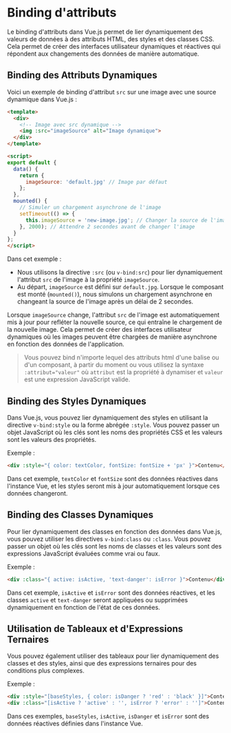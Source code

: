 # Binding d'attributs

Le binding d'attributs dans Vue.js permet de lier dynamiquement des valeurs de données à des attributs HTML, des styles et des classes CSS. Cela permet de créer des interfaces utilisateur dynamiques et réactives qui répondent aux changements des données de manière automatique.

## Binding des Attributs Dynamiques

Voici un exemple de binding d'attribut `src` sur une image avec une source dynamique dans Vue.js :

```html
<template>
  <div>
    <!-- Image avec src dynamique -->
    <img :src="imageSource" alt="Image dynamique">
  </div>
</template>

<script>
export default {
  data() {
    return {
      imageSource: 'default.jpg' // Image par défaut
    };
  },
  mounted() {
    // Simuler un chargement asynchrone de l'image
    setTimeout(() => {
      this.imageSource = 'new-image.jpg'; // Changer la source de l'image
    }, 2000); // Attendre 2 secondes avant de changer l'image
  }
};
</script>
```

Dans cet exemple :

- Nous utilisons la directive `:src` (ou `v-bind:src`) pour lier dynamiquement l'attribut `src` de l'image à la propriété `imageSource`.
- Au départ, `imageSource` est défini sur `default.jpg`. Lorsque le composant est monté (`mounted()`), nous simulons un chargement asynchrone en changeant la source de l'image après un délai de 2 secondes.

Lorsque `imageSource` change, l'attribut `src` de l'image est automatiquement mis à jour pour refléter la nouvelle source, ce qui entraîne le chargement de la nouvelle image. Cela permet de créer des interfaces utilisateur dynamiques où les images peuvent être chargées de manière asynchrone en fonction des données de l'application.

> Vous pouvez bind n'importe lequel des attributs html d'une balise ou d'un composant,
> à partir du moment ou vous utilisez la syntaxe `:attribut="valeur"`
> où `attribut` est la propriété à dynamiser et `valeur` est une expression JavaScript valide.

## Binding des Styles Dynamiques

Dans Vue.js, vous pouvez lier dynamiquement des styles en utilisant la directive `v-bind:style` ou la forme abrégée `:style`. Vous pouvez passer un objet JavaScript où les clés sont les noms des propriétés CSS et les valeurs sont les valeurs des propriétés.

Exemple :

```html
<div :style="{ color: textColor, fontSize: fontSize + 'px' }">Contenu</div>
```

Dans cet exemple, `textColor` et `fontSize` sont des données réactives dans l'instance Vue, et les styles seront mis à jour automatiquement lorsque ces données changeront.

## Binding des Classes Dynamiques

Pour lier dynamiquement des classes en fonction des données dans Vue.js, vous pouvez utiliser les directives `v-bind:class` ou `:class`. Vous pouvez passer un objet où les clés sont les noms de classes et les valeurs sont des expressions JavaScript évaluées comme vrai ou faux.

Exemple :

```html
<div :class="{ active: isActive, 'text-danger': isError }">Contenu</div>
```

Dans cet exemple, `isActive` et `isError` sont des données réactives, et les classes `active` et `text-danger` seront appliquées ou supprimées dynamiquement en fonction de l'état de ces données.

## Utilisation de Tableaux et d'Expressions Ternaires

Vous pouvez également utiliser des tableaux pour lier dynamiquement des classes et des styles, ainsi que des expressions ternaires pour des conditions plus complexes.

Exemple :

```html
<div :style="[baseStyles, { color: isDanger ? 'red' : 'black' }]">Contenu</div>
<div :class="[isActive ? 'active' : '', isError ? 'error' : '']">Contenu</div>
```

Dans ces exemples, `baseStyles`, `isActive`, `isDanger` et `isError` sont des données réactives définies dans l'instance Vue.
